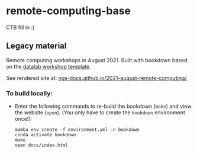 # remote-computing-base

CTB fill in :)

## Legacy material

Remote computing workshops in August 2021. Built with bookdown based
on the
[datalab workshop template](https://github.com/datalab-dev/template_workshop).

See rendered site at:
[ngs-docs.github.io/2021-august-remote-computing/](https://ngs-docs.github.io/2021-august-remote-computing/)

### To build locally:

- Enter the following commands to re-build the bookdown (`make`) and view the website (`open`). (You only have to create the `bookdown` environment once!):
   ```
   mamba env create -f environment.yml -n bookdown
   conda activate bookdown
   make
   open docs/index.html
   ```
